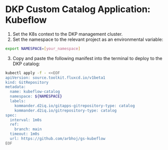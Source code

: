 # DKP Custom Catalog Application: Kubeflow

1. Set the K8s context to the DKP management cluster.
2. Set the namespace to the relevant project as an environmental variable:

```bash
export NAMESPACE=[your_namespace]
````

3. Copy and paste the following manifest into the terminal to deploy to the DKP catalog:

```bash
kubectl apply -f - <<EOF
apiVersion: source.toolkit.fluxcd.io/v1beta1
kind: GitRepository
metadata:
  name: kubeflow-catalog
  namespace: ${NAMESPACE}
  labels:
    kommander.d2iq.io/gitapps-gitrepository-type: catalog
    kommander.d2iq.io/gitrepository-type: catalog
spec:
  interval: 1m0s
  ref:
    branch: main
  timeout: 1m0s
  url: https://github.com/arbhoj/gs-kubeflow
EOF
```
